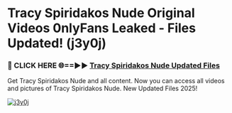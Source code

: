 # Tracy Spiridakos Nude Original Videos 0nlyFans Leaked - Files Updated! (j3y0j)

<h3>🔴 CLICK HERE 🌐==►► <a href="https://tinyurl.com/4mcuefdz" rel="nofollow">Tracy Spiridakos Nude Updated Files</a></h3>

Get Tracy Spiridakos Nude and all content. Now you can access all videos and pictures of Tracy Spiridakos Nude. New Updated Files 2025!

[![j3y0j](https://i.imgur.com/StAQSOY.gif)](https://tinyurl.com/4mcuefdz)
